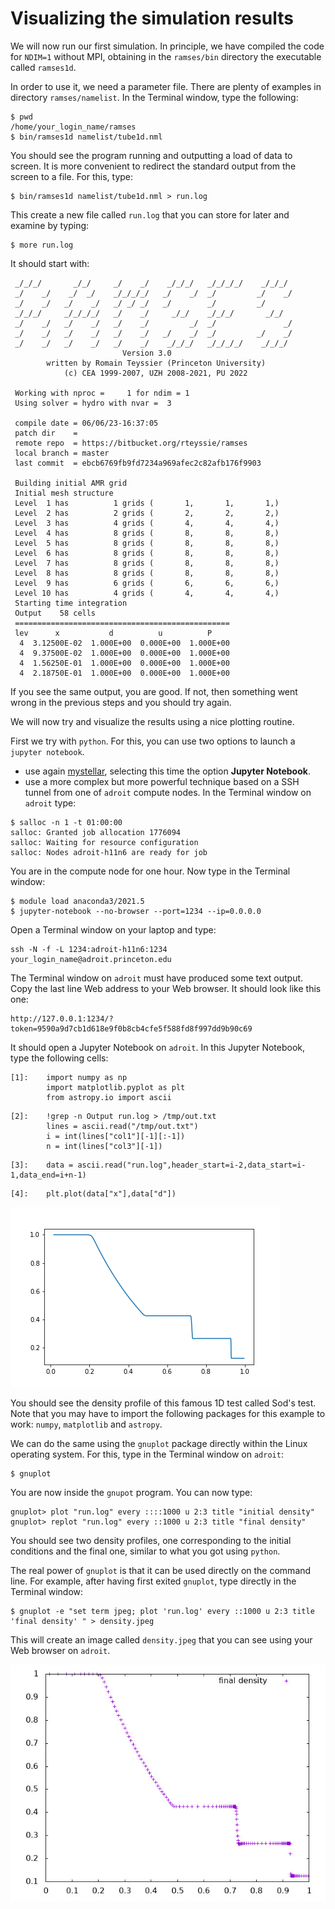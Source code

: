 # Visualizing the simulation results

We will now run our first simulation. In principle, we have compiled the code for `NDIM=1` without MPI, obtaining in the `ramses/bin` directory the executable called `ramses1d`. 

In order to use it, we need a parameter file. There are plenty of examples in directory `ramses/namelist`. In the Terminal window, type the following:
```
$ pwd
/home/your_login_name/ramses
$ bin/ramses1d namelist/tube1d.nml
```

You should see the program running and outputting a load of data to screen. It is more convenient to redirect the standard output from the screen to a file. For this, type:

```
$ bin/ramses1d namelist/tube1d.nml > run.log
```

This create a new file called `run.log` that you can store for later and examine by typing:

```
$ more run.log
```
It should start with:

```
 _/_/_/       _/_/     _/    _/    _/_/_/   _/_/_/_/    _/_/_/
 _/    _/    _/  _/    _/_/_/_/   _/    _/  _/         _/    _/
 _/    _/   _/    _/   _/ _/ _/   _/        _/         _/
 _/_/_/     _/_/_/_/   _/    _/     _/_/    _/_/_/       _/_/
 _/    _/   _/    _/   _/    _/         _/  _/               _/
 _/    _/   _/    _/   _/    _/   _/    _/  _/         _/    _/
 _/    _/   _/    _/   _/    _/    _/_/_/   _/_/_/_/    _/_/_/
                         Version 3.0
        written by Romain Teyssier (Princeton University)
            (c) CEA 1999-2007, UZH 2008-2021, PU 2022

 Working with nproc =     1 for ndim = 1
 Using solver = hydro with nvar =  3

 compile date = 06/06/23-16:37:05
 patch dir    =
 remote repo  = https://bitbucket.org/rteyssie/ramses
 local branch = master
 last commit  = ebcb6769fb9fd7234a969afec2c82afb176f9903

 Building initial AMR grid
 Initial mesh structure
 Level  1 has          1 grids (       1,       1,       1,)
 Level  2 has          2 grids (       2,       2,       2,)
 Level  3 has          4 grids (       4,       4,       4,)
 Level  4 has          8 grids (       8,       8,       8,)
 Level  5 has          8 grids (       8,       8,       8,)
 Level  6 has          8 grids (       8,       8,       8,)
 Level  7 has          8 grids (       8,       8,       8,)
 Level  8 has          8 grids (       8,       8,       8,)
 Level  9 has          6 grids (       6,       6,       6,)
 Level 10 has          4 grids (       4,       4,       4,)
 Starting time integration
 Output    58 cells
 ================================================
 lev      x           d          u          P
  4  3.12500E-02  1.000E+00  0.000E+00  1.000E+00
  4  9.37500E-02  1.000E+00  0.000E+00  1.000E+00
  4  1.56250E-01  1.000E+00  0.000E+00  1.000E+00
  4  2.18750E-01  1.000E+00  0.000E+00  1.000E+00
```
If you see the same output, you are good. If not, then something went wrong in the previous steps and you should try again.

We will now try and visualize the results using a nice plotting routine.

First we try with `python`. For this, you can use two options to launch a `jupyter notebook`.

- use again [mystellar](https://mystellar.princeton.edu), selecting this time the option **Jupyter Notebook**.
- use a more complex but more powerful technique based on a SSH tunnel from one of `adroit` compute nodes. In the Terminal window on `adroit` type:
```
$ salloc -n 1 -t 01:00:00
salloc: Granted job allocation 1776094
salloc: Waiting for resource configuration
salloc: Nodes adroit-h11n6 are ready for job
```
You are in the compute node for one hour. Now type in the Terminal window:

```
$ module load anaconda3/2021.5
$ jupyter-notebook --no-browser --port=1234 --ip=0.0.0.0
```
Open a Terminal window on your laptop and type:
```
ssh -N -f -L 1234:adroit-h11n6:1234 your_login_name@adroit.princeton.edu
```
The Terminal window on `adroit` must have produced some text output. Copy the last line Web address to your Web browser. It should look like this one:
```
http://127.0.0.1:1234/?token=9590a9d7cb1d618e9f0b8cb4cfe5f588fd8f997dd9b90c69
```
It should open a Jupyter Notebook on `adroit`. In this Jupyter Notebook, type the following cells:
```
[1]:    import numpy as np
        import matplotlib.pyplot as plt
        from astropy.io import ascii
```
```
[2]:    !grep -n Output run.log > /tmp/out.txt
        lines = ascii.read("/tmp/out.txt")
        i = int(lines["col1"][-1][:-1])
        n = int(lines["col3"][-1])
```
```
[3]:    data = ascii.read("run.log",header_start=i-2,data_start=i-1,data_end=i+n-1)  
```
```
[4]:    plt.plot(data["x"],data["d"])
```
![image][profile1.png]

You should see the density profile of this famous 1D test called Sod's test. Note that you may have to import the following packages for this example to work: `numpy`, `matplotlib` and `astropy`. 

We can do the same using the `gnuplot` package directly within the Linux operating system. For this, type in the Terminal window on `adroit`:
```
$ gnuplot
```
You are now inside the `gnupot` program. You can now type:
```
gnuplot> plot "run.log" every ::::1000 u 2:3 title "initial density"
gnuplot> replot "run.log" every ::1000 u 2:3 title "final density"
```
You should see two density profiles, one corresponding to the initial conditions and the final one, similar to what you got using `python`. 

The real power of `gnuplot` is that it can be used directly on the command line. For example, after having first exited `gnuplot`, type directly in the Terminal window:

```
$ gnuplot -e "set term jpeg; plot 'run.log' every ::1000 u 2:3 title 'final density' " > density.jpeg
```
This will create an image called `density.jpeg` that you can see using your Web browser on `adroit`. 

![image](density.jpeg)



[profile1.png]: profile1.png
